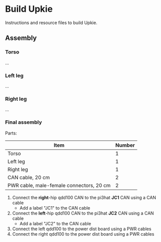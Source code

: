 # Build Upkie

Instructions and resource files to build Upkie.

## Assembly

### Torso

...

### Left leg

...

### Right leg

...

### Final assembly

Parts:

| Item        | Number |
|-------------|--------|
| Torso       | 1 |
| Left leg    | 1 |
| Right leg   | 1 |
| CAN cable, 20 cm | 2 |
| PWR cable, male-female connectors, 20 cm | 2 |

1. Connect the **right**-hip qdd100 CAN to the pi3hat **JC1** CAN using a CAN cable
    - Add a label "JC1" to the CAN cable
2. Connect the **left**-hip qdd100 CAN to the pi3hat **JC2** CAN using a CAN cable
    - Add a label "JC2" to the CAN cable
3. Connect the left qdd100 to the power dist board using a PWR cables
4. Connect the right qdd100 to the power dist board using a PWR cables
